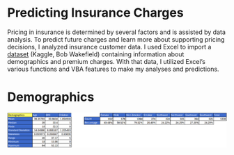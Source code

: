 # Predicting Insurance Charges

Pricing in insurance is determined by several factors and is assisted by data analysis. To predict future charges and learn more about supporting pricing decisions, I analyzed insurance customer data. I used Excel to import a [dataset](https://www.kaggle.com/datasets/thedevastator/prediction-of-insurance-charges-using-age-gender) (Kaggle, Bob Wakefield) containing information about demographics and premium charges. With that data, I utilized Excel’s various functions and VBA features to make my analyses and predictions.

# Demographics

![Model](https://github.com/mwdemos/Data-Analysis-Portfolio/blob/main/Predicting%20Insurance%20Charges/Images/demographics.png)
